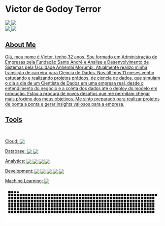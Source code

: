 # Victor de Godoy Terror

<div>
  <a href="https://github.com/VictorTerror?tab=repositories">
    
  <img height="172em" src="https://github-readme-stats.vercel.app/api?username=victorterror&show_icons=true&theme=tokyonight&include_all_commits=true&count_private=true"/>
  <img height="172em" src="https://github-readme-stats.vercel.app/api/top-langs/?username=victorterror&layout=compact&langs_count=16&theme=tokyonight"/>
</div>

<div>
  <a href="https://www.linkedin.com/in/victor-terror-828a9254/"><img src=https://img.shields.io/badge/LinkedIn-0077B5?style=for-the-badge&logo=linkedin&logoColor=white</a>
  <a href="mailto:victorterror21@gmail.com"><img src=https://img.shields.io/badge/Gmail-D14836?style=for-the-badge&logo=gmail&logoColor=white</a>                   
</div>

##

## About Me                                  

Olá, meu nome é Victor, tenho 32 anos. Sou formado em Administração de Empresas pela Fundação Santo André e Analise e Desenvolvimento de Sistemas pela faculdade Anhembi Morumbi. Atualmente realizo minha transição de carreira para Ciencia de Dados. Nos últimos 11 meses venho estudando e realizando projetos práticos, de ciencia de dados, que simulam o dia a dia de um Cientista de Dados em uma empresa real, desde o entendimento do negócio e a coleta dos dados até o deploy do modelo em produção. Estou a procura de novos desafios que me permitam chegar mais pŕoximo dos meus objetivos. Me sinto preparado para realizar projetos de ponta a ponta e gerar insights valiosos para a empresa.                     

## Tools
<div style="display": inline_block"><br>
    
 Cloud:     <img align="center" src="https://img.shields.io/badge/Heroku-430098?style=for-the-badge&logo=heroku&logoColor=white">
    
    
 Database:  <img align="center" src="https://img.shields.io/badge/SQLite-07405E?style=for-the-badge&logo=sqlite&logoColor=white">
            <img align="center" src="https://img.shields.io/badge/PostgreSQL-316192?style=for-the-badge&logo=postgresql&logoColor=white">
            
    
 Analytics: <img align="center" src="https://img.shields.io/badge/Python-14354C?style=for-the-badge&logo=python&logoColor=white">
            <img align="center" src="https://img.shields.io/badge/pandas-%23150458.svg?style=for-the-badge&logo=pandas&logoColor=white">
            <img align="center" src="https://img.shields.io/badge/numpy-%23013243.svg?style=for-the-badge&logo=numpy&logoColor=white">
            <img align="center" src="https://img.shields.io/badge/Plotly-%233F4F75.svg?style=for-the-badge&logo=plotly&logoColor=white">
    
    
 Development: <img align="center" src="https://img.shields.io/badge/git-%23F05033.svg?style=for-the-badge&logo=git&logoColor=white">
              <img align="center" src="https://img.shields.io/badge/GitHub-100000?style=for-the-badge&logo=github&logoColor=white">
              <img align="center" src="https://img.shields.io/badge/Ubuntu-E95420?style=for-the-badge&logo=ubuntu&logoColor=white">
              <img align="center" src="https://img.shields.io/badge/Linux-FCC624?style=for-the-badge&logo=linux&logoColor=black">
              <img align="center" src="https://img.shields.io/badge/jupyter-%23FA0F00.svg?style=for-the-badge&logo=jupyter&logoColor=white">
    
    
 Machine Learning: <img align="center" src="https://img.shields.io/badge/scikit--learn-%23F7931E.svg?style=for-the-badge&logo=scikit-learn&logoColor=white">
    
    
     
    
![Snake anamation](https://github.com/VictorTerror/victorterror/blob/output/github-contribution-grid-snake.svg)
